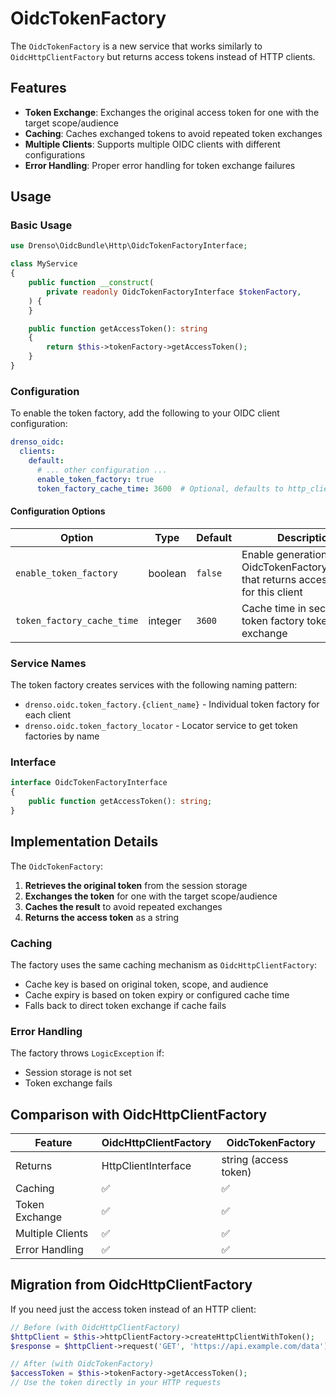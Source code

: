 # OidcTokenFactory

The `OidcTokenFactory` is a new service that works similarly to `OidcHttpClientFactory` but returns access tokens instead of HTTP clients.

## Features

- **Token Exchange**: Exchanges the original access token for one with the target scope/audience
- **Caching**: Caches exchanged tokens to avoid repeated token exchanges
- **Multiple Clients**: Supports multiple OIDC clients with different configurations
- **Error Handling**: Proper error handling for token exchange failures

## Usage

### Basic Usage

```php
use Drenso\OidcBundle\Http\OidcTokenFactoryInterface;

class MyService
{
    public function __construct(
        private readonly OidcTokenFactoryInterface $tokenFactory,
    ) {
    }

    public function getAccessToken(): string
    {
        return $this->tokenFactory->getAccessToken();
    }
}
```

### Configuration

To enable the token factory, add the following to your OIDC client configuration:

```yaml
drenso_oidc:
  clients:
    default:
      # ... other configuration ...
      enable_token_factory: true
      token_factory_cache_time: 3600  # Optional, defaults to http_client_factory_cache_time
```

#### Configuration Options

| Option | Type | Default | Description |
|--------|------|---------|-------------|
| `enable_token_factory` | boolean | `false` | Enable generation of an OidcTokenFactoryInterface that returns access tokens for this client |
| `token_factory_cache_time` | integer | `3600` | Cache time in seconds for token factory token exchange |

### Service Names

The token factory creates services with the following naming pattern:
- `drenso.oidc.token_factory.{client_name}` - Individual token factory for each client
- `drenso.oidc.token_factory_locator` - Locator service to get token factories by name

### Interface

```php
interface OidcTokenFactoryInterface
{
    public function getAccessToken(): string;
}
```

## Implementation Details

The `OidcTokenFactory`:

1. **Retrieves the original token** from the session storage
2. **Exchanges the token** for one with the target scope/audience
3. **Caches the result** to avoid repeated exchanges
4. **Returns the access token** as a string

### Caching

The factory uses the same caching mechanism as `OidcHttpClientFactory`:
- Cache key is based on original token, scope, and audience
- Cache expiry is based on token expiry or configured cache time
- Falls back to direct token exchange if cache fails

### Error Handling

The factory throws `LogicException` if:
- Session storage is not set
- Token exchange fails

## Comparison with OidcHttpClientFactory

| Feature | OidcHttpClientFactory | OidcTokenFactory |
|---------|----------------------|------------------|
| Returns | HttpClientInterface | string (access token) |
| Caching | ✅ | ✅ |
| Token Exchange | ✅ | ✅ |
| Multiple Clients | ✅ | ✅ |
| Error Handling | ✅ | ✅ |

## Migration from OidcHttpClientFactory

If you need just the access token instead of an HTTP client:

```php
// Before (with OidcHttpClientFactory)
$httpClient = $this->httpClientFactory->createHttpClientWithToken();
$response = $httpClient->request('GET', 'https://api.example.com/data');

// After (with OidcTokenFactory)
$accessToken = $this->tokenFactory->getAccessToken();
// Use the token directly in your HTTP requests
``` 